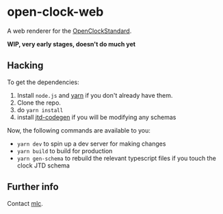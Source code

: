 # open-clock-web

A web renderer for the [OpenClockStandard][].

**WIP, very early stages, doesn't do much yet**

## Hacking

To get the dependencies:

1. Install `node.js` and [yarn][] if you don't already have them.
1. Clone the repo.
1. do `yarn install`
1. install [jtd-codegen][] if you will be modifying any schemas

Now, the following commands are available to you:

- `yarn dev` to spin up a dev server for making changes
- `yarn build` to build for production
- `yarn gen-schema` to rebuild the relevant typescript files if you touch the clock JTD schema

## Further info

Contact [mlc][].

[openclockstandard]: https://github.com/orff/OpenClockStandard/
[yarn]: https://yarnpkg.com/
[jtd-codegen]: https://jsontypedef.com/docs/jtd-codegen/#installing-jtd-codegen
[mlc]: https://github.com/mlc/
